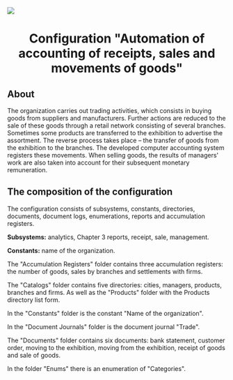 <img src="https://1s.msk.ru/images/news/1s-7-1.png">
<h1 align="center">Configuration "Automation of accounting of receipts, sales and movements of goods"</h1>
<h2 align="left">About</h2>
<p>The organization carries out trading activities, which consists in buying goods from suppliers and manufacturers. Further actions are reduced to the sale of these goods through a retail network consisting of several branches. Sometimes some products are transferred to the exhibition to advertise the assortment. The reverse process takes place – the transfer of goods from the exhibition to the branches. The developed computer accounting system registers these movements. When selling goods, the results of managers' work are also taken into account for their subsequent monetary remuneration.</p>
<h2 align="left">The composition of the configuration</h2>
<p>The configuration consists of subsystems, constants, directories, documents, document logs, enumerations, reports and accumulation registers.</p>
<p><b>Subsystems:</b> analytics, Chapter 3 reports, receipt, sale, management.</p>
<p><b>Constants:</b> name of the organization.</p>
<p>The "Accumulation Registers" folder contains three accumulation registers: the number of goods, sales by branches and settlements with firms.</p>
<p>The "Catalogs" folder contains five directories: cities, managers, products, branches and firms. As well as the "Products" folder with the Products directory list form.</p>
<p>In the "Constants" folder is the constant "Name of the organization".</p>
<p>In the "Document Journals" folder is the document journal "Trade".</p>
<p>The "Documents" folder contains six documents: bank statement, customer order, moving to the exhibition, moving from the exhibition, receipt of goods and sale of goods.</p>
<p>In the folder "Enums" there is an enumeration of "Categories".</p>
